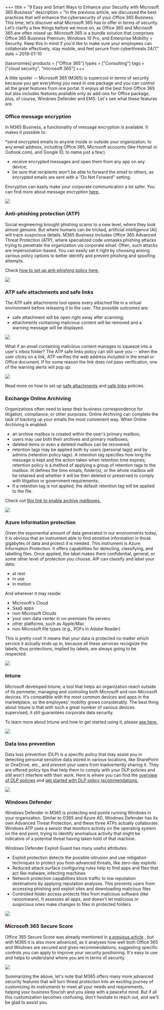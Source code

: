 +++
title = "9 Easy and Smart Ways to Enhance your Security with Microsoft 365 Business"
description = "In the previous article, we  discussed the best practices that will enhance the cybersecurity of your Office 365 Business. This time, let’s discover what Microsoft 365 has to offer in terms of security. Let’s clarify a few things before we move on, as Office 365 and Microsoft 365 are often mixed up. Microsoft 365 is a bundle solution that comprises Office 365 Business Premium, Windows 10 Pro, and Enterprise Mobility + Security. Keep this in mind if you’d like to make sure your employees can collaborate effectively, stay mobile, and feel secure from cyberthreats 24/7."
date = 2019-01-10

[taxonomies]
products = ["Office 365"]
types = ["Consulting"]
tags = ["cloud security", "microsoft 365"]
+++

A little spoiler -- Microsoft 365 (M365) is supercool in terms of
security because you get everything you need in one package and you can
control all the great features from one portal. It enjoys all the best
from Office 365 but also includes features available only as add-ons for
Office package, plus, of course, Windows Defender and EMS.
Let's see what these features are.

### Office message encryption

In M365 Business, a functionality of message encryption is available. It
makes it possible to:

\*send encrypted emails to anyone inside or outside your organization,
to any email address, including Office 365, Microsoft accounts (like
Hotmail or Outlook.com), and Google ID, to name just a few;\

-   receive encrypted messages and open them from any app on any device;
-   be sure that recipients won't be able to forward the email to
    others, as encrypted emails are sent with a "Do Not Forward"
    setting.

Encryption can easily make your corporate communication a lot safer. You
can find more about message encryption
[here.](https://docs.microsoft.com/en-us/office365/securitycompliance/ome)

![](https://o365hq.com/images/198.png)

### Anti-phishing protection (ATP)

Social engineering brought phishing scams to a new level, where they
look almost genuine. But where humans can be tricked, artificial
intelligence (AI) will trace suspicious details. M365 Business includes
Office 365 Advanced Threat Protection (ATP), where specialized
code unmasks phishing attacks trying to penetrate the organization via
corporate email. Often, such attacks are impersonation-based. You can
easily set it right by choosing among various policy options to better
identify and prevent phishing and spoofing attempts.

Check [how to set up anti-phishing policy
here.](https://docs.microsoft.com/en-us/office365/securitycompliance/set-up-anti-phishing-policies)

![](https://o365hq.com/images/199.png)

###  ATP safe attachments and safe links

The ATP safe attachments tool opens every attached file in a
virtual environment before releasing it to the user. The possible
outcomes are:

-   safe attachment will be open right away after scanning;
-   attachments containing malicious content will be removed and a
    warning message will be displayed.

![](https://o365hq.com/images/200.png)

What if an email containing malicious content manages to squeeze into
a user's inbox folder? The ATP safe links policy can still save you
-- when the user clicks on a link, ATP verifies the web address included in the email or Office document. If for some
reason the link does not pass verification, one of the warning alerts
will pop up:

![](https://o365hq.com/images/201.png)

Read more on how to set up [safe
attachments](https://docs.microsoft.com/en-us/office365/securitycompliance/set-up-atp-safe-attachments-policies)
and [safe
links](https://docs.microsoft.com/en-us/office365/securitycompliance/set-up-atp-safe-links-policies)
policies.

### Exchange Online Archiving

Organizations often need to keep their business correspondence for
litigation, compliance, or other purposes. Online Archiving can complete
the task of backing up your emails the most convenient way. When Online
Archiving is enabled:

-   an archive mailbox is created within the user's primary mailbox;
-   users may use both their archives and primary mailboxes;
-   deleted items or even a deleted mailbox can be recovered;
-   retention tags may be applied both by users (personal tags) and by
    admins (retention policy tags). A retention tag specifies how long the
    message is kept and the action taken when retention time expires;
    retention policy is a method of applying a group of retention tags
    to the mailbox. Iit defines the time emails, folder(s), or the whole
    mailbox will be retained and whether it will be then deleted or
    preserved to comply with litigation or government requirements;
-   if a retention tag is not applied, the default retention tag will be
    applied to the file.

Check out [this link to enable archive
mailboxes.](https://docs.microsoft.com/en-us/office365/securitycompliance/enable-archive-mailboxes)

![](https://o365hq.com/images/202.png)

### Azure Information protection

Given the exponential amount of data generated in our environments
today, it is obvious that an instrument able to find sensitive
information in those gigabytes of data and protect it is needed. This
instrument is Azure Information Protection. It offers capabilities for
detecting, classifying, and labelling files. Once applied, the label makes
them confidential, general, or some other level of protection you choose. AIP can
classify and label your data:

-   at rest
-   in use
-   in motion

And wherever it may reside:

-   Microsoft's Cloud
-   SaaS apps
-   non-Microsoft Clouds
-   your own data center in on-premises file servers
-   other platforms, such as Apple/Mac
-   non-Microsoft file types (e.g., PDFs in Adobe Reader)

This is pretty cool! It means that your data is protected no matter
which service it actually ends up in, because all these services
recognize the labels; thus protections, implied by labels, are always
going to be respected.

![](https://o365hq.com/images/203.png)

### Intune

Microsoft developed Intune, a tool that helps an organization reach
outside of its perimeter, managing and controling both Microsoft and
non-Microsoft devices. It's compatible with the most common devices and
apps in the marketplace, so the employees' mobility grows
considerably. The best thing about Intune is that with such a great
number of various devices supervised, it still guarantees corporate data
security.

To learn more about Intune and how to get started using it, please [see
here.](https://docs.microsoft.com/en-us/intune/)

![](https://o365hq.com/images/204.png)

### Data loss prevention

Data loss prevention (DLP) is a specific policy that may
assist you in detecting personal sensitive data stored in various
locations, like SharePoint or OneDrive, etc., and prevent your users from
inadvertently sharing it. They are offered policy tips that help them to
comply with your DLP policies and still won't interfere with
their work. Here is where you can find the [overview of DLP
policies](https://docs.microsoft.com/en-us/office365/securitycompliance/data-loss-prevention-policies)
and [get started with  DLP policy
recommendations.](https://docs.microsoft.com/en-us/office365/securitycompliance/get-started-with-dlp-policy-recommendations)

![](https://o365hq.com/images/205.png)

### Windows Defender

Windows Defender in M365 is protecting end points running Windows in
your organization. Similar to O365 and Azure AD, Windows Defender has
its own Advanced Threat Protection, and these three ATPs
actually collaborate. Windows ATP uses a sensor that monitors
activity on the operating system on the end point, trying to identify
anomalous activity that might be indicative of a potential threat
having taken hold of that machine.

Windows Defender Exploit Guard has many useful attributes.

-   Exploit protection detects the possible intrusion and use mitigation
    techniques to protect you from advanced threats, like zero-day
    exploits
-   Reduced attack surface configuring rules help to find apps and
    files that act like malware, infecting machines
-   Network protection capabilities block traffic to low
    reputation destinations by applying reputation analyses. This
    prevents users from accessing phishing and exploit sites and
    downloading malicious files
-   Controlled folder access protects files from malicious software
    (like ransomware). It assesses all apps, and doesn't let malicious or
    suspicious ones make changes to files in protected folders.

![](https://o365hq.com/images/206.png)

### Microsoft 365 Secure Score

Office 365 Secure Score was already mentioned in [a previous
article](https://o365hq.com/blog/top-8-solutions-to-secure-your-office-365-business)
, but with M365 it is also more advanced, as it analyses how well both
Office 365 and Windows are secured and gives recommendations, suggesting
specific controls you can apply to improve your security positioning.
It's easy to use and helps to understand where you are in terms of
security.

![](https://o365hq.com/images/207.png)

Summarizing the above, let's note that M365 offers many more advanced
security features that will turn threat protection into an exciting
journey of customizing its instruments to meet all your needs and
requirements, helping your business flourish and you sleep with a
peaceful mind. But if all this customization becomes confusing, don't
hesitate to reach out, and we'll be glad to assist you.
